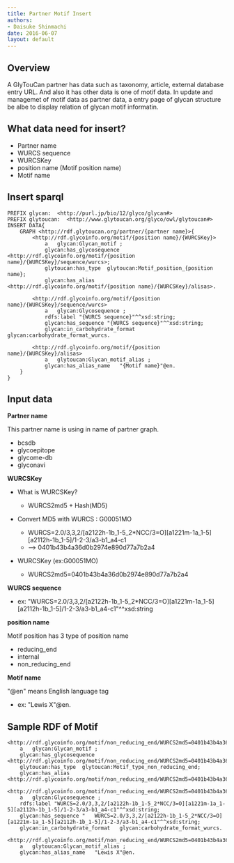 ```yaml
---
title: Partner Motif Insert
authors:
- Daisuke Shinmachi
date: 2016-06-07
layout: default
---
```



## Overview

A GlyTouCan partner has data such as taxonomy, article, external database entry URL.
And also it has other data is one of motif data.
In update and managemet of motif data as partner data, a entry page of glycan structure be albe to display relation of glycan motif informatin.


## What data need for insert?

* Partner name
* WURCS sequence
* WURCSKey
* position name (Motif position name)
* Motif name



## Insert sparql

```
PREFIX glycan:  <http://purl.jp/bio/12/glyco/glycan#>
PREFIX glytoucan:  <http://www.glytoucan.org/glyco/owl/glytoucan#>
INSERT DATA{
	GRAPH <http://rdf.glytoucan.org/partner/{partner name}>{
		<http://rdf.glycoinfo.org/motif/{position name}/{WURCSKey}> 
			a	glycan:Glycan_motif ;
			glycan:has_glycosequence <http://rdf.glycoinfo.org/motif/{position name}/{WURCSKey}/sequence/wurcs>;
			glytoucan:has_type	glytoucan:Motif_position_{position name}; 
			glycan:has_alias	<http://rdf.glycoinfo.org/motif/{position name}/{WURCSKey}/alisas>.

		<http://rdf.glycoinfo.org/motif/{position name}/{WURCSKey}/sequence/wurcs>
			a	glycan:Glycosequence ;
			rdfs:label "{WURCS sequence}"^^xsd:string;
			glycan:has_sequence "{WURCS sequence}"^^xsd:string;
			glycan:in_carbohydrate_format	glycan:carbohydrate_format_wurcs.

		<http://rdf.glycoinfo.org/motif/{position name}/{WURCSKey}/alisas>
			a	glytoucan:Glycan_motif_alias ;
			glycan:has_alias_name	"{Motif name}"@en. 
	}
}
```

## Input data


**Partner name**

This partner name is using in name of partner graph.

* bcsdb
* glycoepitope
* glycome-db
* glyconavi

**WURCSKey**

* What is WURCSKey?
	* WURCS2md5 + Hash(MD5)

* Convert MD5 with WURCS : G00051MO
	* WURCS=2.0/3,3,2/[a2122h-1b_1-5_2*NCC/3=O][a1221m-1a_1-5][a2112h-1b_1-5]/1-2-3/a3-b1_a4-c1
	* --> 0401b43b4a36d0b2974e890d77a7b2a4

* WURCSKey (ex:G00051MO)
	* WURCS2md5=0401b43b4a36d0b2974e890d77a7b2a4


**WURCS sequence**

* ex: "WURCS=2.0/3,3,2/[a2122h-1b_1-5_2*NCC/3=O][a1221m-1a_1-5][a2112h-1b_1-5]/1-2-3/a3-b1_a4-c1"^^xsd:string


**position name**

Motif position has 3 type of position name

* reducing_end
* internal
* non_reducing_end


**Motif name**

"@en" means English language tag 

* ex: "Lewis X"@en.



## Sample RDF of Motif

```
<http://rdf.glycoinfo.org/motif/non_reducing_end/WURCS2md5=0401b43b4a36d0b2974e890d77a7b2a4> 
	a	glycan:Glycan_motif ;
	glycan:has_glycosequence <http://rdf.glycoinfo.org/motif/non_reducing_end/WURCS2md5=0401b43b4a36d0b2974e890d77a7b2a4/sequence/wurcs>;
	glytoucan:has_type	glytoucan:Motif_type_non_reducing_end;
	glycan:has_alias	<http://rdf.glycoinfo.org/motif/non_reducing_end/WURCS2md5=0401b43b4a36d0b2974e890d77a7b2a4/alisas>.

<http://rdf.glycoinfo.org/motif/non_reducing_end/WURCS2md5=0401b43b4a36d0b2974e890d77a7b2a4/sequence/wurcs>
	a	glycan:Glycosequence ;
	rdfs:label "WURCS=2.0/3,3,2/[a2122h-1b_1-5_2*NCC/3=O][a1221m-1a_1-5][a2112h-1b_1-5]/1-2-3/a3-b1_a4-c1"^^xsd:string;
	glycan:has_sequence "	WURCS=2.0/3,3,2/[a2122h-1b_1-5_2*NCC/3=O][a1221m-1a_1-5][a2112h-1b_1-5]/1-2-3/a3-b1_a4-c1"^^xsd:string;
	glycan:in_carbohydrate_format	glycan:carbohydrate_format_wurcs.

<http://rdf.glycoinfo.org/motif/non_reducing_end/WURCS2md5=0401b43b4a36d0b2974e890d77a7b2a4/alisas>
	a	glytoucan:Glycan_motif_alias ;
	glycan:has_alias_name	"Lewis X"@en.
```
